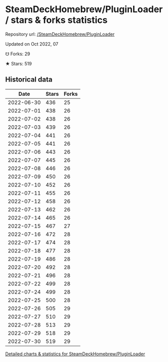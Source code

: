 # SteamDeckHomebrew/PluginLoader / stars & forks statistics

Repository url: [/SteamDeckHomebrew/PluginLoader](https://github.com/SteamDeckHomebrew/PluginLoader)

Updated on Oct 2022, 07

☋ Forks: 29

★ Stars: 519

## Historical data
| Date | Stars | Forks |
|------|-------|-------|
| 2022-06-30 | 436 | 25 | 
| 2022-07-01 | 438 | 26 | 
| 2022-07-02 | 438 | 26 | 
| 2022-07-03 | 439 | 26 | 
| 2022-07-04 | 441 | 26 | 
| 2022-07-05 | 441 | 26 | 
| 2022-07-06 | 443 | 26 | 
| 2022-07-07 | 445 | 26 | 
| 2022-07-08 | 446 | 26 | 
| 2022-07-09 | 450 | 26 | 
| 2022-07-10 | 452 | 26 | 
| 2022-07-11 | 455 | 26 | 
| 2022-07-12 | 458 | 26 | 
| 2022-07-13 | 462 | 26 | 
| 2022-07-14 | 465 | 26 | 
| 2022-07-15 | 467 | 27 | 
| 2022-07-16 | 472 | 28 | 
| 2022-07-17 | 474 | 28 | 
| 2022-07-18 | 477 | 28 | 
| 2022-07-19 | 486 | 28 | 
| 2022-07-20 | 492 | 28 | 
| 2022-07-21 | 496 | 28 | 
| 2022-07-22 | 499 | 28 | 
| 2022-07-24 | 499 | 28 | 
| 2022-07-25 | 500 | 28 | 
| 2022-07-26 | 505 | 29 | 
| 2022-07-27 | 510 | 29 | 
| 2022-07-28 | 513 | 29 | 
| 2022-07-29 | 518 | 29 | 
| 2022-07-30 | 519 | 29 | 


[Detailed charts & statistics for SteamDeckHomebrew/PluginLoader](https://reviewgithub.com/rep/SteamDeckHomebrew/PluginLoader)
